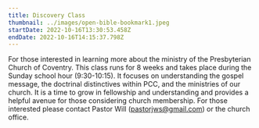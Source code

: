 ```yaml
---
title: Discovery Class
thumbnail: ../images/open-bible-bookmark1.jpeg
startDate: 2022-10-16T13:30:53.458Z
endDate: 2022-10-16T14:15:37.798Z
---
```

For those interested in learning more about the ministry of the Presbyterian Church of Coventry. This class runs for 8 weeks and takes place during the Sunday school hour (9:30-10:15). It focuses on understanding the gospel message, the doctrinal distinctives within
PCC, and the ministries of our church. It is a time to grow in fellowship and understanding and provides a helpful avenue for those considering church membership. For those interested please contact Pastor Will (pastorjws@gmail.com) or the church office.